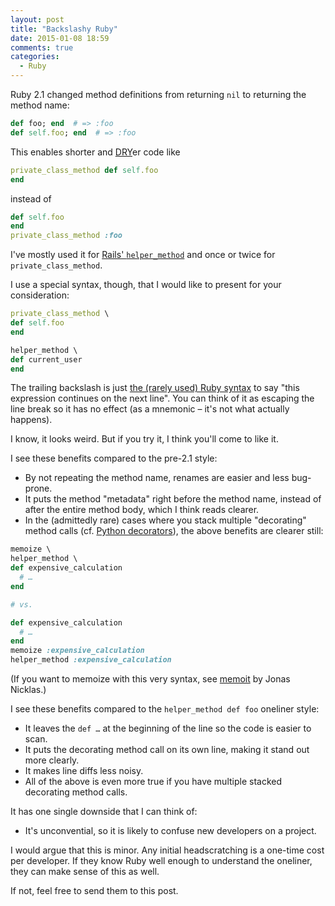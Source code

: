 ```yaml
---
layout: post
title: "Backslashy Ruby"
date: 2015-01-08 18:59
comments: true
categories:
  - Ruby
---
```


Ruby 2.1 changed method definitions from returning `nil` to returning the method name:

``` ruby linenos:false
def foo; end  # => :foo
def self.foo; end  # => :foo
```

This enables shorter and [DRY](https://en.wikipedia.org/wiki/Don%27t_repeat_yourself)er code like

``` ruby linenos:false
private_class_method def self.foo
end
```

instead of

``` ruby linenos:false
def self.foo
end
private_class_method :foo
```

I've mostly used it for [Rails' `helper_method`](http://apidock.com/rails/AbstractController/Helpers/ClassMethods/helper_method) and once or twice for `private_class_method`.

I use a special syntax, though, that I would like to present for your consideration:

``` ruby linenos:false
private_class_method \
def self.foo
end

helper_method \
def current_user
end
```

The trailing backslash is just [the (rarely used) Ruby syntax](http://phrogz.net/ProgrammingRuby/language.html#sourcelayout) to say "this expression continues on the next line". You can think of it as escaping the line break so it has no effect (as a mnemonic – it's not what actually happens).

I know, it looks weird. But if you try it, I think you'll come to like it.

I see these benefits compared to the pre-2.1 style:

* By not repeating the method name, renames are easier and less bug-prone.
* It puts the method "metadata" right before the method name, instead of after the entire method body, which I think reads clearer.
* In the (admittedly rare) cases where you stack multiple "decorating" method calls (cf. [Python decorators](https://wiki.python.org/moin/PythonDecorators)), the above benefits are clearer still:

``` ruby linenos:false
memoize \
helper_method \
def expensive_calculation
  # …
end

# vs.

def expensive_calculation
  # …
end
memoize :expensive_calculation
helper_method :expensive_calculation
```

(If you want to memoize with this very syntax, see [memoit](https://github.com/jnicklas/memoit) by Jonas Nicklas.)

I see these benefits compared to the `helper_method def foo` oneliner style:

* It leaves the `def …` at the beginning of the line so the code is easier to scan.
* It puts the decorating method call on its own line, making it stand out more clearly.
* It makes line diffs less noisy.
* All of the above is even more true if you have multiple stacked decorating method calls.

It has one single downside that I can think of:

* It's unconvential, so it is likely to confuse new developers on a project.

I would argue that this is minor. Any initial headscratching is a one-time cost per developer. If they know Ruby well enough to understand the oneliner, they can make sense of this as well.

If not, feel free to send them to this post.
